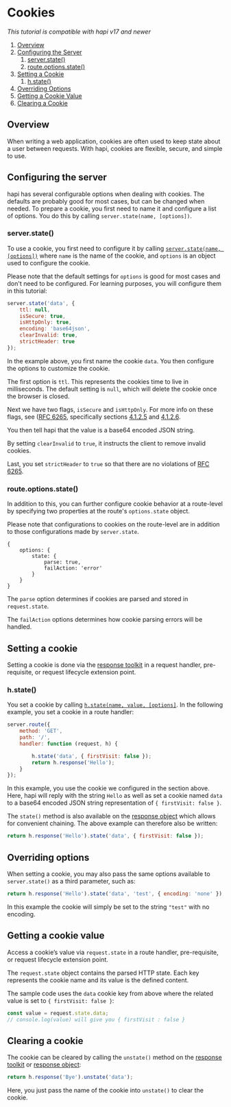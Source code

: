 # Cookies

_This tutorial is compatible with hapi v17 and newer_

1. [Overview](#overview)
1. [Configuring the Server](#server)
    1. [server.state()](#server.state)
    1. [route.options.state()](#options.state)
1. [Setting a Cookie](#setting)
    1. [h.state()](#h.state)
1. [Overriding Options](#override)
1. [Getting a Cookie Value](#value)
1. [Clearing a Cookie](#clearing)


## <a name="overview"></a> Overview

When writing a web application, cookies are often used to keep state about a user between requests. With hapi, cookies are flexible, secure, and simple to use.  

## <a name="server"></a> Configuring the server

hapi has several configurable options when dealing with cookies. The defaults are probably good for most cases, but can be changed when needed. To prepare a cookie, you first need to name it and configure a list of options. You do this by calling `server.state(name, [options])`.

### <a name="server.state"></a> server.state()

To use a cookie, you first need to configure it by calling [`server.state(name, [options])`](/api#server.state()) where `name` is the name of the cookie, and `options` is an object used to configure the cookie.

Please note that the default settings for `options` is good for most cases and don't need to be configured. For learning purposes, you will configure them in this tutorial:

```javascript
server.state('data', {
    ttl: null,
    isSecure: true,
    isHttpOnly: true,
    encoding: 'base64json',
    clearInvalid: true,
    strictHeader: true
});
```
In the example above, you first name the cookie `data`. You then configure the options to customize the cookie.

The first option is `ttl`. This represents the cookies time to live in milliseconds. The default setting is `null`, which will delete the cookie once the browser is closed.

Next we have two flags, `isSecure` and `isHttpOnly`. For more info on these flags, see ([RFC 6265](http://tools.ietf.org/html/rfc6265), specifically sections [4.1.2.5](http://tools.ietf.org/html/rfc6265#section-4.1.2.5) and [4.1.2.6](http://tools.ietf.org/html/rfc6265#section-4.1.2.6).

You then tell hapi that the value is a base64 encoded JSON string.

By setting `clearInvalid` to `true`, it instructs the client to remove invalid cookies.

Last, you set `strictHeader` to `true` so that there are no violations of [RFC 6265](https://tools.ietf.org/html/rfc6265).

### <a name="options.state"></a> route.options.state()

In addition to this, you can further configure cookie behavior at a route-level by specifying two properties at the route's `options.state` object.

Please note that configurations to cookies on the route-level are in addition to those configurations made by `server.state`.

```json5
{
    options: {
        state: {
            parse: true,
            failAction: 'error'
        }
    }
}
```
The `parse` option determines if cookies are parsed and stored in `request.state`.

The `failAction` options determines how cookie parsing errors will be handled.

## <a name="setting"></a> Setting a cookie

Setting a cookie is done via the [response toolkit](/api#response-toolkit) in a request handler, pre-requisite, or request lifecycle extension point.

### <a name="h.state"></a> h.state()

You set a cookie by calling [`h.state(name, value, [options]`](/api#h.state()). In the following example, you set a cookie in a route handler:

```javascript
server.route({
    method: 'GET',
    path: '/',
    handler: function (request, h) {

        h.state('data', { firstVisit: false });
        return h.response('Hello');
    }
});
```
In this example, you use the cookie we configured in the section above. Here, hapi will reply with the string `Hello` as well as set a cookie named `data` to a base64 encoded JSON string representation of `{ firstVisit: false }`.

The `state()` method is also available on the [response object](/api#response-object) which allows for convenient chaining. The above example can therefore also be written:

```javascript
return h.response('Hello').state('data', { firstVisit: false });
```

## <a name="override"></a> Overriding options

When setting a cookie, you may also pass the same options available to `server.state()` as a third parameter, such as:

```javascript
return h.response('Hello').state('data', 'test', { encoding: 'none' });
```

In this example the cookie will simply be set to the string `"test"` with no encoding.

## <a name="value"></a> Getting a cookie value

Access a cookie’s value via `request.state` in a route handler, pre-requisite, or request lifecycle extension point.

The `request.state` object contains the parsed HTTP state. Each key represents the cookie name and its value is the defined content.

The sample code uses the `data` cookie key from above where the related value is set to `{ firstVisit: false }`:

```javascript
const value = request.state.data;
// console.log(value) will give you { firstVisit : false }
```

## <a name="clear"></a> Clearing a cookie

The cookie can be cleared by calling the `unstate()` method on the [response toolkit](/api#response-toolkit) or [response object](/api#response-object):

```javascript
return h.response('Bye').unstate('data');
```
Here, you just pass the name of the cookie into `unstate()` to clear the cookie.

